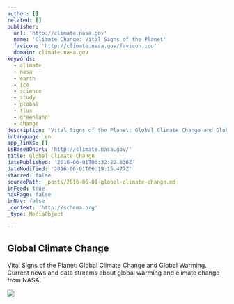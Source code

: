 ```yaml
---
author: []
related: []
publisher:
  url: 'http://climate.nasa.gov'
  name: 'Climate Change: Vital Signs of the Planet'
  favicon: 'http://climate.nasa.gov/favicon.ico'
  domain: climate.nasa.gov
keywords:
  - climate
  - nasa
  - earth
  - ice
  - science
  - study
  - global
  - flux
  - greenland
  - change
description: 'Vital Signs of the Planet: Global Climate Change and Global Warming. Current news and data streams about global warming and climate change from NASA.'
inLanguage: en
app_links: []
isBasedOnUrl: 'http://climate.nasa.gov/'
title: Global Climate Change
datePublished: '2016-06-01T06:32:22.836Z'
dateModified: '2016-06-01T06:19:15.477Z'
starred: false
sourcePath: _posts/2016-06-01-global-climate-change.md
inFeed: true
hasPage: false
inNav: false
_context: 'http://schema.org'
_type: MediaObject

---
```

<article style=""><h1>Global Climate Change</h1><p>Vital Signs of the Planet: Global Climate Change and Global Warming. Current news and data streams about global warming and climate change from NASA.</p><img src="http://climate.nasa.gov/assets/videos/home/water.jpg" /></article>